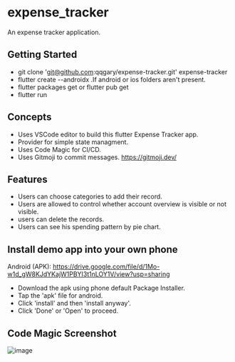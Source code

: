 # expense_tracker

An expense tracker application.

## Getting Started

- git clone 'git@github.com:qqgary/expense-tracker.git' expense-tracker
- flutter create --androidx .If android or ios folders aren't present.
- flutter packages get or flutter pub get
- flutter run

## Concepts

- Uses VSCode editor to build this flutter Expense Tracker app.
- Provider for simple state managment.
- Uses Code Magic for CI/CD.
- Uses Gitmoji to commit messages. https://gitmoji.dev/


## Features

- Users can choose categories to add their record.
- Users are allowed to control whether account overview is visible or not visible.
- users can delete the records.
- Users can see his spending pattern by pie chart.

## Install demo app into your own phone

Android (APK): https://drive.google.com/file/d/1Mo-w1d_gW8KJdYKajW1PBYI3t1nLOY1V/view?usp=sharing
- Download the apk using phone default Package Installer.
- Tap the 'apk' file for android.
- Click 'install' and then 'install anyway'.
- Click 'Done' or 'Open' to proceed.

## Code Magic Screenshot

![image](https://user-images.githubusercontent.com/24584760/109935075-27732500-7d08-11eb-8253-09e57df2ff35.png)



